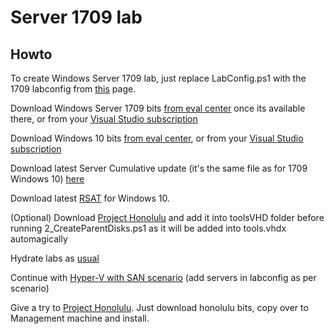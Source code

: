 # Server 1709 lab

## Howto
To create Windows Server 1709 lab, just replace LabConfig.ps1 with the 1709 labconfig from [this](https://github.com/Microsoft/ws2016lab/tree/master/1709/LabConfig.ps1) page.

Download Windows Server 1709 bits [from eval center](https://www.microsoft.com/en-us/evalcenter/) once its available there, or from your [Visual Studio subscription](https://my.visualstudio.com/Downloads?q=Windows%20Server,%20version%201709) 


Download Windows 10 bits [from eval center](https://www.microsoft.com/en-us/evalcenter/evaluate-windows-10-enterprise), or from your [Visual Studio subscription](https://my.visualstudio.com/Downloads?q=Windows%2010%20(multi-edition),%20Version%201709%20(Updated%20Sept%202017)) 

Download latest Server Cumulative update (it's the same file as for 1709 Windows 10) [here](https://www.catalog.update.microsoft.com/Search.aspx?q=Cumulative%20Update%20for%20Windows%20Server%202016%20(1709)%20for%20x64-based%20Systems)

Download latest [RSAT](http://aka.ms/RSAT) for Windows 10.

(Optional) Download [Project Honolulu](http://aka.ms/honoluludownload) and add it into toolsVHD folder before running 2_CreateParentDisks.ps1 as it will be added into tools.vhdx automagically

Hydrate labs as [usual](https://github.com/Microsoft/ws2016lab#howto)

Continue with [Hyper-V with SAN scenario](https://github.com/Microsoft/ws2016lab/tree/master/Scenarios/Hyper-V%201709%20with%20SAN) (add servers in labconfig as per scenario)

Give a try to [Project Honolulu](http://aka.ms/honoluludownload). Just download honolulu bits, copy over to Management machine and install.